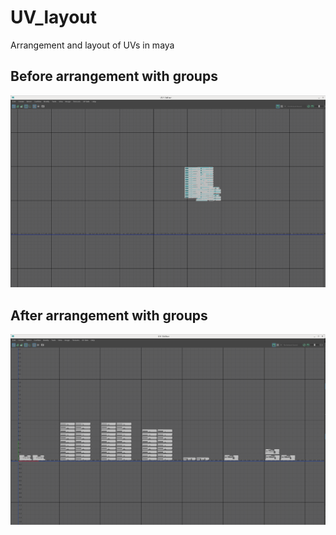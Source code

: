 # UV_layout
Arrangement and layout of UVs in maya

## Before arrangement with groups
![Before Arrangement with groups](https://github.com/jroy1992/UV_layout/blob/master/UVimages/before_arrangement_grp.png)

## After arrangement with groups
![After Arrangement with groups](https://github.com/jroy1992/UV_layout/blob/master/UVimages/after_arrangement_grps.png)

